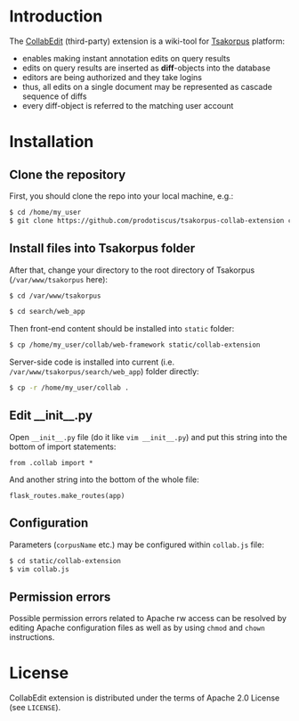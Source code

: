 # Introduction
The [CollabEdit](https://github.com/prodotiscus/tsakorpus-collab-extension "CollabEdit extension") (third-party) extension is a wiki-tool for [Tsakorpus](https://bitbucket.org/tsakorpus/tsakonian_corpus_platform "Tsakorpus") platform:
  - enables making instant annotation edits on query results
  - edits on query results are inserted as **diff**-objects into the database
  - editors are being authorized and they take logins
  - thus, all edits on a single document may be represented as cascade sequence of diffs
  - every diff-object is referred to the matching user account

# Installation
## Clone the repository
First, you should clone the repo into your local machine, e.g.:

```bash
$ cd /home/my_user
$ git clone https://github.com/prodotiscus/tsakorpus-collab-extension collab
```

## Install files into Tsakorpus folder

After that, change your directory to the root directory of Tsakorpus (`/var/www/tsakorpus` here):

```bash
$ cd /var/www/tsakorpus
```

```bash
$ cd search/web_app
```

Then front-end content should be installed into `static` folder:

```bash
$ cp /home/my_user/collab/web-framework static/collab-extension
```

Server-side code is installed into current (i.e. `/var/www/tsakorpus/search/web_app`) folder directly:

```bash
$ cp -r /home/my_user/collab .
```

## Edit \_\_init\_\_.py

Open `__init__.py` file (do it like `vim __init__.py`) and put this string into the bottom of import statements:
```python3
from .collab import *
```

And another string into the bottom of the whole file:
```python3
flask_routes.make_routes(app)
```

## Configuration

Parameters (`corpusName` etc.) may be configured within `collab.js` file:
```bash
$ cd static/collab-extension
$ vim collab.js
```

## Permission errors

Possible permission errors related to Apache rw access can be resolved by editing Apache configuration files as well as by using `chmod` and `chown` instructions.

# License

CollabEdit extension is distributed under the terms of Apache 2.0 License (see `LICENSE`).
